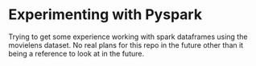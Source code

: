 # Experimenting with Pyspark

Trying to get some experience working with spark dataframes using the movielens dataset. No real plans for this repo in the future other than it being a reference to look at in the future.
